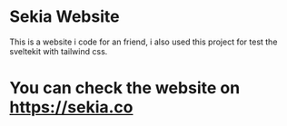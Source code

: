 # Sekia Website

This is a website i code for an friend, i also used this project for test the sveltekit with tailwind css.

# You can check the website on https://sekia.co
